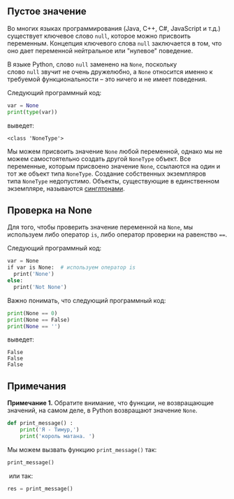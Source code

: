 
## Пустое значение

Во многих языках программирования (Java, C++, C#, JavaScript и т.д.) существует ключевое слово `null`, которое можно присвоить переменным. Концепция ключевого слова `null` заключается в том, что оно дает переменной нейтральное или "нулевое" поведение.

В языке Python, слово `null` заменено на `None`, поскольку слово `null` звучит не очень дружелюбно, а `None` относится именно к требуемой функциональности – это ничего и не имеет поведения.

Следующий программный код:

```python
var = None
print(type(var))
```

выведет:

```1c
<class 'NoneType'>
```
Мы можем присвоить значение `None` любой переменной, однако мы не можем самостоятельно создать другой `NoneType` объект.
Все переменные, которым присвоено значение `None`, ссылаются на один и тот же объект типа `NoneType`. Создание собственных экземпляров типа `NoneType` недопустимо. Объекты, существующие в единственном экземпляре, называются [синглтонами](https://ru.wikipedia.org/wiki/%D0%9E%D0%B4%D0%B8%D0%BD%D0%BE%D1%87%D0%BA%D0%B0_(%D1%88%D0%B0%D0%B1%D0%BB%D0%BE%D0%BD_%D0%BF%D1%80%D0%BE%D0%B5%D0%BA%D1%82%D0%B8%D1%80%D0%BE%D0%B2%D0%B0%D0%BD%D0%B8%D1%8F)).
## Проверка на None

Для того, чтобы проверить значение переменной на `None`, мы используем либо оператор `is`, либо оператор проверки на равенство `==`.

Следующий программный код:

```python
var = None
if var is None:  # используем оператор is
  print('None')
else:
  print('Not None')
```
Важно понимать, что следующий программный код:

```python
print(None == 0)
print(None == False)
print(None == '')
```

выведет:

```no-highlight
False
False
False
```
## Примечания

**Примечание 1.** Обратите внимание, что функции, не возвращающие значений, на самом деле, в Python возвращают значение `None`.

```python
def print_message() :
    print('Я - Тимур,')
    print('король матана. ')
```

Мы можем вызвать функцию `print_message()` так: 

```python
print_message()
```

 или так:

```python
res = print_message()
```